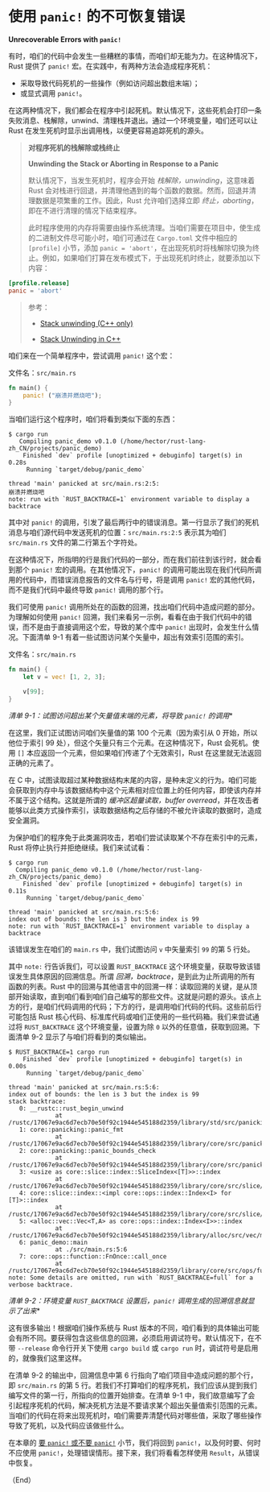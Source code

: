 # 使用 `panic!` 的不可恢复错误

**Unrecoverable Errors with `panic!`**

有时，咱们的代码中会发生一些糟糕的事情，而咱们却无能为力。在这种情况下，Rust 提供了 `panic!` 宏。在实践中，有两种方法会造成程序死机：

- 采取导致代码死机的一些操作（例如访问超出数组末端）；
- 或显式调用 `panic!`。

在这两种情况下，我们都会在程序中引起死机。默认情况下，这些死机会打印一条失败消息、栈解除，unwind、清理栈并退出。通过一个环境变量，咱们还可以让 Rust 在发生死机时显示出调用栈，以便更容易追踪死机的源头。


> **对程序死机的栈解除或栈终止**
>
> **Unwinding the Stack or Aborting in Response to a Panic**
>
> 默认情况下，当发生死机时，程序会开始 *栈解除，unwinding*，这意味着 Rust 会对栈进行回退，并清理他遇到的每个函数的数据。然而，回退并清理数据是项繁重的工作。因此，Rust 允许咱们选择立即 *终止，aborting*，即在不进行清理的情况下结束程序。
>
> 此时程序使用的内存将需要由操作系统清理。当咱们需要在项目中，使生成的二进制文件尽可能小时，咱们可通过在 `Cargo.toml` 文件中相应的 `[profile]` 小节，添加 `panic = 'abort'`，在出现死机时将栈解除切换为终止。例如，如果咱们打算在发布模式下，于出现死机时终止，就要添加以下内容：

```toml
[profile.release]
panic = 'abort'
```

> 参考：
>
> - [Stack unwinding (C++ only)](https://www.ibm.com/docs/en/xl-c-and-cpp-aix/16.1.0?topic=only-stack-unwinding-c)
>
> - [Stack Unwinding in C++](https://www.geeksforgeeks.org/cpp/stack-unwinding-in-c/)

咱们来在一个简单程序中，尝试调用 `panic!` 这个宏：

文件名：`src/main.rs`

```rust
fn main() {
    panic! ("崩溃并燃烧吧");
}
```

当咱们运行这个程序时，咱们将看到类似下面的东西：

```console
$ cargo run
   Compiling panic_demo v0.1.0 (/home/hector/rust-lang-zh_CN/projects/panic_demo)
    Finished `dev` profile [unoptimized + debuginfo] target(s) in 0.28s
     Running `target/debug/panic_demo`

thread 'main' panicked at src/main.rs:2:5:
崩溃并燃烧吧
note: run with `RUST_BACKTRACE=1` environment variable to display a backtrace
```

其中对 `panic!` 的调用，引发了最后两行中的错误消息。第一行显示了我们的死机消息与咱们源代码中发送死机的位置：`src/main.rs:2:5` 表示其为咱们 `src/main.rs` 文件的第二行第五个字符处。

在这种情况下，所指明的行是我们代码的一部分，而在我们前往到该行时，就会看到那个 `panic!` 宏的调用。在其他情况下，`panic!` 的调用可能出现在我们代码所调用的代码中，而错误消息报告的文件名与行号，将是调用 `panic!` 宏的其他代码，而不是我们代码中最终导致 `panic!` 调用的那个行。

我们可使用 `panic!` 调用所处在的函数的回溯，找出咱们代码中造成问题的部分。为理解如何使用 `panic!` 回溯，我们来看另一示例，看看在由于我们代码中的错误，而不是由于直接调用这个宏，导致的某个库中 `panic!` 出现时，会发生什么情况。下面清单 9-1 有着一些试图访问某个矢量中，超出有效索引范围的索引。


文件名：`src/main.rs`

```rust
fn main() {
    let v = vec! [1, 2, 3];

    v[99];
}
```

*清单 9-1：试图访问超出某个矢量值末端的元素，将导致 `panic!` 的调用**

在这里，我们正试图访问咱们矢量值的第 100 个元素（因为索引从 0 开始，所以他位于索引 99 处），但这个矢量只有三个元素。在这种情况下，Rust 会死机。使用 `[]` 本应返回一个元素，但如果咱们传递了个无效索引，Rust 在这里就无法返回正确的元素了。

在 C 中，试图读取超过某种数据结构末尾的内容，是种未定义的行为。咱们可能会获取到内存中与该数据结构中这个元素相对应位置上的任何内容，即使该内存并不属于这个结构。这就是所谓的 *缓冲区超量读取，buffer overread*，并在攻击者能够以此类方式操作索引，读取数据结构之后存储的不被允许读取的数据时，造成安全漏洞。

为保护咱们的程序免于此类漏洞攻击，若咱们尝试读取某个不存在索引中的元素，Rust 将停止执行并拒绝继续。我们来试试看：

```console
$ cargo run
  Compiling panic_demo v0.1.0 (/home/hector/rust-lang-zh_CN/projects/panic_demo)
    Finished `dev` profile [unoptimized + debuginfo] target(s) in 0.11s
     Running `target/debug/panic_demo`

thread 'main' panicked at src/main.rs:5:6:
index out of bounds: the len is 3 but the index is 99
note: run with `RUST_BACKTRACE=1` environment variable to display a backtrace
```

该错误发生在咱们的 `main.rs` 中，我们试图访问 `v` 中矢量索引 `99` 的第 5 行处。


其中 `note:` 行告诉我们，可以设置 `RUST_BACKTRACE` 这个环境变量，获取导致该错误发生具体原因的回溯信息。所谓 *回溯，backtrace*，是到此为止所调用的所有函数的列表。Rust 中的回溯与其他语言中的回溯一样：读取回溯的关键，是从顶部开始读取，直到咱们看到咱们自己编写的那些文件。这就是问题的源头。该点上方的行，是咱们代码调用的代码；下方的行，是调用咱们代码的代码。这些前后行可能包括 Rust 核心代码、标准库代码或咱们正使用的一些代码箱。我们来尝试通过将 `RUST_BACKTRACE` 这个环境变量，设置为除 `0` 以外的任意值，获取到回溯。下面清单 9-2 显示了与咱们将看到的类似输出。


```console
$ RUST_BACKTRACE=1 cargo run
    Finished `dev` profile [unoptimized + debuginfo] target(s) in 0.00s
     Running `target/debug/panic_demo`

thread 'main' panicked at src/main.rs:5:6:
index out of bounds: the len is 3 but the index is 99
stack backtrace:
   0: __rustc::rust_begin_unwind
             at /rustc/17067e9ac6d7ecb70e50f92c1944e545188d2359/library/std/src/panicking.rs:697:5
   1: core::panicking::panic_fmt
             at /rustc/17067e9ac6d7ecb70e50f92c1944e545188d2359/library/core/src/panicking.rs:75:14
   2: core::panicking::panic_bounds_check
             at /rustc/17067e9ac6d7ecb70e50f92c1944e545188d2359/library/core/src/panicking.rs:273:5
   3: <usize as core::slice::index::SliceIndex<[T]>>::index
             at /rustc/17067e9ac6d7ecb70e50f92c1944e545188d2359/library/core/src/slice/index.rs:274:10
   4: core::slice::index::<impl core::ops::index::Index<I> for [T]>::index
             at /rustc/17067e9ac6d7ecb70e50f92c1944e545188d2359/library/core/src/slice/index.rs:16:9
   5: <alloc::vec::Vec<T,A> as core::ops::index::Index<I>>::index
             at /rustc/17067e9ac6d7ecb70e50f92c1944e545188d2359/library/alloc/src/vec/mod.rs:3372:9
   6: panic_demo::main
             at ./src/main.rs:5:6
   7: core::ops::function::FnOnce::call_once
             at /rustc/17067e9ac6d7ecb70e50f92c1944e545188d2359/library/core/src/ops/function.rs:250:5
note: Some details are omitted, run with `RUST_BACKTRACE=full` for a verbose backtrace.
```

*清单 9-2：环境变量 `RUST_BACKTRACE` 设置后，`panic!` 调用生成的回溯信息就显示了出来**


这有很多输出！根据咱们操作系统与 Rust 版本的不同，咱们看到的具体输出可能会有所不同。要获得包含这些信息的回溯，必须启用调试符号。默认情况下，在不带 `--release` 命令行开关下使用 `cargo build` 或 `cargo run` 时，调试符号是启用的，就像我们这里这样。


在清单 9-2 的输出中，回溯信息中第 6 行指向了咱们项目中造成问题的那个行，即 `src/main.rs` 的第 5 行。若我们不打算咱们的程序死机，我们应该从提到我们编写文件的第一行，所指向的位置开始排查。在清单 9-1 中，我们故意编写了会引起程序死机的代码，解决死机方法是不要请求某个超出矢量值索引范围的元素。当咱们的代码在将来出现死机时，咱们需要弄清楚代码对哪些值，采取了哪些操作导致了死机，以及代码应该做些什么。



在本章的 [要 `panic!` 或不要 `panic!`](#要-panic-还是不要-panic) 小节，我们将回到 `panic!`，以及何时要、何时不应使用 `panic!`，处理错误情形。接下来，我们将看看怎样使用 `Result`，从错误中恢复。


（End）



